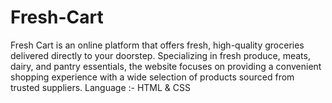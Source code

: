 # Fresh-Cart
Fresh Cart is an online platform that offers fresh, high-quality groceries delivered directly to your doorstep. Specializing in fresh produce, meats, dairy, and pantry essentials, the website focuses on providing a convenient shopping experience with a wide selection of products sourced from trusted suppliers.
Language :- HTML & CSS
